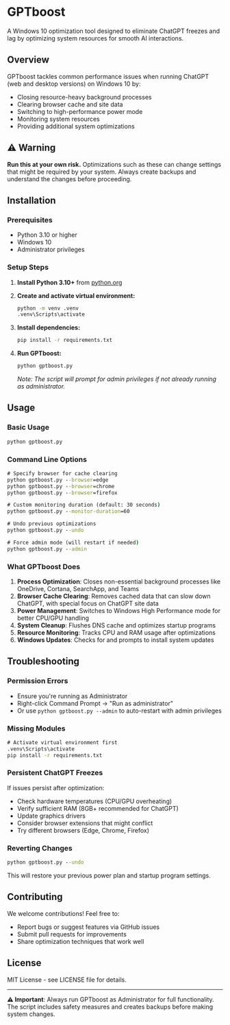 # GPTboost

A Windows 10 optimization tool designed to eliminate ChatGPT freezes and lag by optimizing system resources for smooth AI interactions.

## Overview

GPTboost tackles common performance issues when running ChatGPT (web and desktop versions) on Windows 10 by:
- Closing resource-heavy background processes
- Clearing browser cache and site data
- Switching to high-performance power mode
- Monitoring system resources
- Providing additional system optimizations

## ⚠️ Warning

**Run this at your own risk.** Optimizations such as these can change settings that might be required by your system. Always create backups and understand the changes before proceeding.

## Installation

### Prerequisites
- Python 3.10 or higher
- Windows 10
- Administrator privileges

### Setup Steps

1. **Install Python 3.10+** from [python.org](https://python.org)

2. **Create and activate virtual environment:**
   ```cmd
   python -m venv .venv
   .venv\Scripts\activate
   ```

3. **Install dependencies:**
   ```cmd
   pip install -r requirements.txt
   ```

4. **Run GPTboost:**
   ```cmd
   python gptboost.py
   ```
   *Note: The script will prompt for admin privileges if not already running as administrator.*

## Usage

### Basic Usage
```cmd
python gptboost.py
```

### Command Line Options
```cmd
# Specify browser for cache clearing
python gptboost.py --browser=edge
python gptboost.py --browser=chrome
python gptboost.py --browser=firefox

# Custom monitoring duration (default: 30 seconds)
python gptboost.py --monitor-duration=60

# Undo previous optimizations
python gptboost.py --undo

# Force admin mode (will restart if needed)
python gptboost.py --admin
```

### What GPTboost Does

1. **Process Optimization**: Closes non-essential background processes like OneDrive, Cortana, SearchApp, and Teams
2. **Browser Cache Clearing**: Removes cached data that can slow down ChatGPT, with special focus on ChatGPT site data
3. **Power Management**: Switches to Windows High Performance mode for better CPU/GPU handling
4. **System Cleanup**: Flushes DNS cache and optimizes startup programs
5. **Resource Monitoring**: Tracks CPU and RAM usage after optimizations
6. **Windows Updates**: Checks for and prompts to install system updates

## Troubleshooting

### Permission Errors
- Ensure you're running as Administrator
- Right-click Command Prompt → "Run as administrator"
- Or use `python gptboost.py --admin` to auto-restart with admin privileges

### Missing Modules
```cmd
# Activate virtual environment first
.venv\Scripts\activate
pip install -r requirements.txt
```

### Persistent ChatGPT Freezes
If issues persist after optimization:
- Check hardware temperatures (CPU/GPU overheating)
- Verify sufficient RAM (8GB+ recommended for ChatGPT)
- Update graphics drivers
- Consider browser extensions that might conflict
- Try different browsers (Edge, Chrome, Firefox)

### Reverting Changes
```cmd
python gptboost.py --undo
```
This will restore your previous power plan and startup program settings.

## Contributing

We welcome contributions! Feel free to:
- Report bugs or suggest features via GitHub issues
- Submit pull requests for improvements
- Share optimization techniques that work well

## License

MIT License - see LICENSE file for details.

---

**⚠️ Important**: Always run GPTboost as Administrator for full functionality. The script includes safety measures and creates backups before making system changes.